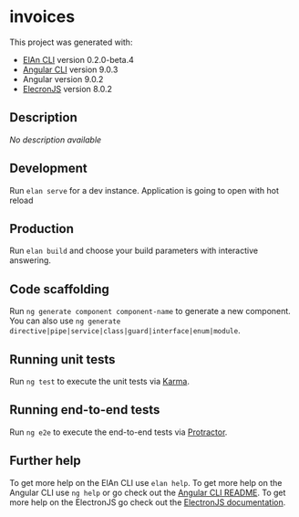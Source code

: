 # invoices

This project was generated with:
- [ElAn CLI](https://github.com/D-LUSiON/elan-cli) version 0.2.0-beta.4
- [Angular CLI](https://github.com/angular/angular-cli) version 9.0.3
- Angular version 9.0.2
- [ElecronJS](https://electronjs.org) version 8.0.2

## Description

*No description available*

## Development

Run `elan serve` for a dev instance. Application is going to open with hot reload

## Production

Run `elan build` and choose your build parameters with interactive answering.

## Code scaffolding

Run `ng generate component component-name` to generate a new component. You can also use `ng generate directive|pipe|service|class|guard|interface|enum|module`.

## Running unit tests

Run `ng test` to execute the unit tests via [Karma](https://karma-runner.github.io).

## Running end-to-end tests

Run `ng e2e` to execute the end-to-end tests via [Protractor](http://www.protractortest.org/).

## Further help

To get more help on the ElAn CLI use `elan help`.
To get more help on the Angular CLI use `ng help` or go check out the [Angular CLI README](https://github.com/angular/angular-cli/blob/master/README.md).
To get more help on the ElectronJS go check out the [ElectronJS documentation](https://electronjs.org/docs).
